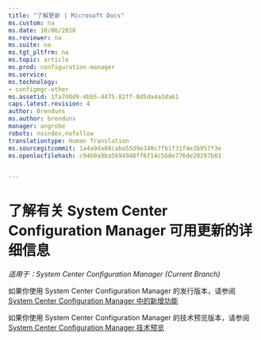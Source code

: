 ```yaml
---
title: "了解更新 | Microsoft Docs"
ms.custom: na
ms.date: 10/06/2016
ms.reviewer: na
ms.suite: na
ms.tgt_pltfrm: na
ms.topic: article
ms.prod: configuration-manager
ms.service: 
ms.technology:
- configmgr-other
ms.assetid: 1fa7d0d9-4bb5-4475-82ff-0d5da4a3da61
caps.latest.revision: 4
author: Brenduns
ms.author: brenduns
manager: angrobe
robots: noindex,nofollow
translationtype: Human Translation
ms.sourcegitcommit: 1a4a9da88caba55d9e340c7fb1f31f4e3b957f3e
ms.openlocfilehash: c94b0a9ba5694948ff6f14c568e776de20207b01


---
```

# <a name="learn-more-about-available-updates-for-system-center-configuration-manager"></a>了解有关 System Center Configuration Manager 可用更新的详细信息

*适用于：System Center Configuration Manager (Current Branch)*

如果你使用 System Center Configuration Manager 的发行版本，请参阅 [System Center Configuration Manager 中的新增功能](http://technet.microsoft.com/library/mt622084.aspx)  

 如果你使用 System Center Configuration Manager 的技术预览版本，请参阅 [System Center Configuration Manager 技术预览](http://technet.microsoft.com/library/mt595861.aspx)



<!--HONumber=Dec16_HO3-->


